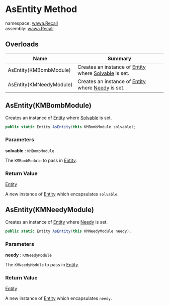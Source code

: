 # AsEntity Method

namespace: [wawa\.Recall](../../wawa.Recall.md)<br />
assembly: [wawa\.Recall](../../../wawa.Recall.md)



## Overloads

| Name | Summary |
|------|---------|
| AsEntity\(KMBombModule\) | Creates an instance of [Entity](../../../wawa.Recall/wawa.Recall/Entity.md) where [Solvable](../../../wawa.Recall/wawa.Recall/Entity/Solvable.md) is set\. |
| AsEntity\(KMNeedyModule\) | Creates an instance of [Entity](../../../wawa.Recall/wawa.Recall/Entity.md) where [Needy](../../../wawa.Recall/wawa.Recall/Entity/Needy.md) is set\. |

## AsEntity\(KMBombModule\)

Creates an instance of [Entity](../../../wawa.Recall/wawa.Recall/Entity.md) where [Solvable](../../../wawa.Recall/wawa.Recall/Entity/Solvable.md) is set\.

```csharp
public static Entity AsEntity(this KMBombModule solvable);
```

### Parameters

__solvable__ : `KMBombModule`

The `KMBombModule` to pass in [Entity](../../../wawa.Recall/wawa.Recall/Entity.md)\.

### Return Value

[Entity](../../../wawa.Recall/wawa.Recall/Entity.md)

A new instance of [Entity](../../../wawa.Recall/wawa.Recall/Entity.md) which encapsulates `solvable`\.

## AsEntity\(KMNeedyModule\)

Creates an instance of [Entity](../../../wawa.Recall/wawa.Recall/Entity.md) where [Needy](../../../wawa.Recall/wawa.Recall/Entity/Needy.md) is set\.

```csharp
public static Entity AsEntity(this KMNeedyModule needy);
```

### Parameters

__needy__ : `KMNeedyModule`

The `KMNeedyModule` to pass in [Entity](../../../wawa.Recall/wawa.Recall/Entity.md)\.

### Return Value

[Entity](../../../wawa.Recall/wawa.Recall/Entity.md)

A new instance of [Entity](../../../wawa.Recall/wawa.Recall/Entity.md) which encapsulates `needy`\.

